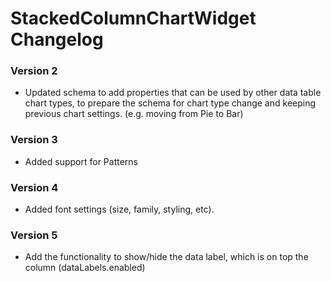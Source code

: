# StackedColumnChartWidget Changelog

### Version 2

- Updated schema to add properties that can be used by other data table chart types, to prepare the schema for chart type change and keeping previous chart settings. (e.g. moving from Pie to Bar)

### Version 3

- Added support for Patterns

### Version 4

- Added font settings (size, family, styling, etc).

### Version 5

- Add the functionality to show/hide the data label, which is on top the column (dataLabels.enabled)
